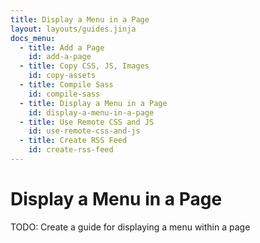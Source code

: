 ```yaml
---
title: Display a Menu in a Page
layout: layouts/guides.jinja
docs_menu:
  - title: Add a Page
    id: add-a-page
  - title: Copy CSS, JS, Images
    id: copy-assets
  - title: Compile Sass
    id: compile-sass
  - title: Display a Menu in a Page
    id: display-a-menu-in-a-page
  - title: Use Remote CSS and JS
    id: use-remote-css-and-js
  - title: Create RSS Feed
    id: create-rss-feed
---
```

# Display a Menu in a Page
<div class="alert alert-danger" role="alert">
  TODO: Create a guide for displaying a menu within a page
</div>